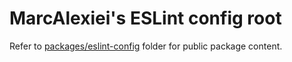 # MarcAlexiei's ESLint config root

Refer to [packages/eslint-config](./packages/eslint-config) folder for public package content.
